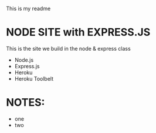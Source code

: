 This is my readme
# NODE SITE with EXPRESS.JS

This is the site we build in the node & express class

* Node.js
* Express.js
* Heroku
* Heroku Toolbelt

# NOTES:

- one
- two
